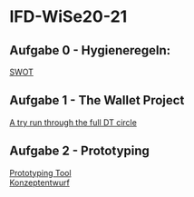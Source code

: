# IFD-WiSe20-21
## Aufgabe 0 - Hygieneregeln:
<a href="https://klotkawa.github.io/IFD-WiSe20-21/Task0/SWOT.pdf"> SWOT </a>
## Aufgabe 1 - The Wallet Project
<a href="https://klotkawa.github.io/IFD-WiSe20-21/Task1/The Wallet Project.pdf"> A try run through the full DT circle </a>
## Aufgabe 2 - Prototyping
<a href="https://klotkawa.github.io/IFD-WiSe20-21/Task1/Prototyping Tool.txt"> Prototyping Tool </a> <br>
<a href="https://klotkawa.github.io/IFD-WiSe20-21/Task1/Konzeptentwurf.pdf"> Konzeptentwurf </a>

